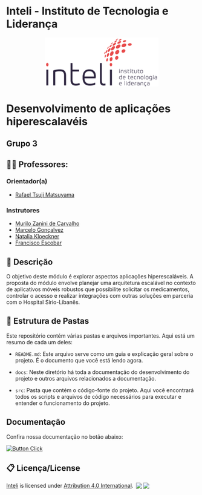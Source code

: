 # Inteli - Instituto de Tecnologia e Liderança

<p align="center">
<a href= "https://www.inteli.edu.br/"><img src="./docs/public/inteli.png" alt="Inteli - Instituto de Tecnologia e Liderança" width="300px"></a>
</p>

# Desenvolvimento de aplicações hiperescalavéis

## Grupo 3

## :teacher: Professores:

### Orientador(a)

-   <a href="https://www.linkedin.com/in/rafaelmatsuyama/">Rafael Tsuji Matsuyama</a>

### Instrutores

-   <a href="https://www.linkedin.com/in/murilo-zanini-de-carvalho-0980415b/">Murilo Zanini de Carvalho</a>
-   <a href="https://www.linkedin.com/in/marcelo-gon%C3%A7alves-phd-a550652/">Marcelo Gonçalvez</a>
-   <a href="https://www.linkedin.com/in/natalia-k-37a62052/">Natalia Kloeckner</a>
-   <a href="https://www.linkedin.com/in/francisco-escobar/">Francisco Escobar</a>

## 📝 Descrição

O objetivo deste módulo é explorar aspectos aplicações hiperescaláveis. A proposta do módulo envolve planejar uma arquitetura escalável no contexto de aplicativos móveis robustos que possibilite solicitar os medicamentos, controlar o acesso e realizar integrações com outras soluções em parceria com o Hospital Sírio-Libanês.

## 📁 Estrutura de Pastas

Este repositório contém várias pastas e arquivos importantes. Aqui está um resumo de cada um deles:

-   `README.md`: Este arquivo serve como um guia e explicação geral sobre o projeto. É o documento que você está lendo agora.

-   `docs`: Neste diretório há toda a documentação do desenvolvimento do projeto e outros arquivos relacionados a documentação.

-   `src`: Pasta que contém o código-fonte do projeto. Aqui você encontrará todos os scripts e arquivos de código necessários para executar e entender o funcionamento do projeto.

## Documentação

Confira nossa documentação no botão abaixo:

[![Button Click]][Link]

[Button Click]: https://img.shields.io/badge/Documentação-37a779?style=for-the-badge
[Link]: https://inteli-college.github.io/2024-1B-T02-EC10-G03/

## 📋 Licença/License

<a rel="cc:attributionURL dct:creator" property="cc:attributionName" href="https://github.com/2023M8T2-Inteli/grupo1">Inteli</a> is licensed under <a href="http://creativecommons.org/licenses/by/4.0/?ref=chooser-v1" target="_blank" rel="license noopener noreferrer" style="display:inline-block;">Attribution 4.0 International</a>. <img style="height:22px!important;margin-left:3px;vertical-align:text-bottom;" src="https://mirrors.creativecommons.org/presskit/icons/cc.svg?ref=chooser-v1"><img style="height:22px!important;margin-left:3px;vertical-align:text-bottom;" src="https://mirrors.creativecommons.org/presskit/icons/by.svg?ref=chooser-v1"><p xmlns:cc="http://creativecommons.org/ns#" xmlns:dct="http://purl.org/dc/terms/"></p>
